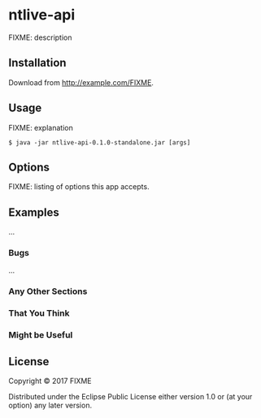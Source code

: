 # ntlive-api

FIXME: description

## Installation

Download from http://example.com/FIXME.

## Usage

FIXME: explanation

    $ java -jar ntlive-api-0.1.0-standalone.jar [args]

## Options

FIXME: listing of options this app accepts.

## Examples

...

### Bugs

...

### Any Other Sections
### That You Think
### Might be Useful

## License

Copyright © 2017 FIXME

Distributed under the Eclipse Public License either version 1.0 or (at
your option) any later version.
